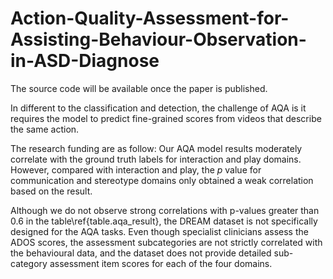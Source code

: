 # Action-Quality-Assessment-for-Assisting-Behaviour-Observation-in-ASD-Diagnose

The source code will be available once the paper is published.

In different to the classification and detection, the challenge of AQA is it requires the model to predict fine-grained scores from videos that describe the same action. 

The research funding are as follow:
Our AQA model results moderately correlate with the ground truth labels for interaction and play domains. However, compared with interaction and play, the $p$ value for communication and stereotype domains only obtained a weak correlation based on the result. 

Although we do not observe strong correlations with p-values greater than 0.6 in the table\ref{table.aqa_result}, the DREAM dataset is not specifically designed for the AQA tasks. Even though specialist clinicians assess the ADOS scores, the assessment subcategories are not strictly correlated with the behavioural data, and the dataset does not provide detailed sub-category assessment item scores for each of the four domains.
